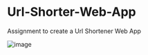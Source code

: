 # Url-Shorter-Web-App
Assignment to create a Url Shortener Web App

![image](https://res.cloudinary.com/singhprateek089/image/upload/v1627667262/Screenshot_68_ozqp11.png)
